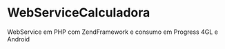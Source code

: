 WebServiceCalculadora
=====================

WebService em PHP com ZendFramework e consumo em Progress 4GL e Android
